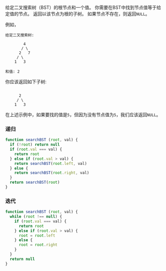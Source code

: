 给定二叉搜索树（BST）的根节点和一个值。 你需要在BST中找到节点值等于给定值的节点。 返回以该节点为根的子树。 如果节点不存在，则返回`NULL`。

例如，
```
给定二叉搜索树:

        4
       / \
      2   7
     / \
    1   3

和值: 2
```

你应该返回如下子树:
```

      2     
     / \   
    1   3
```
在上述示例中，如果要找的值是`5`，但因为没有节点值为`5`，我们应该返回`NULL`。

### 递归
```js
function searchBST (root, val) {
  if (!root) return null
  if (root.val === val) {
    return root
  } else if (root.val > val) {
    return searchBST(root.left, val)
  } else {
    return searchBST(root.right, val)
  }
  return searchBST(root)
}
```

### 迭代
```js
function searchBST (root, val) {
  while (root !== null) {
    if (root.val === val) {
      return root
    } else if (root.val > val) {
      root = root.left
    } else {
      root = root.right
    }
  }
  return null
}
```
